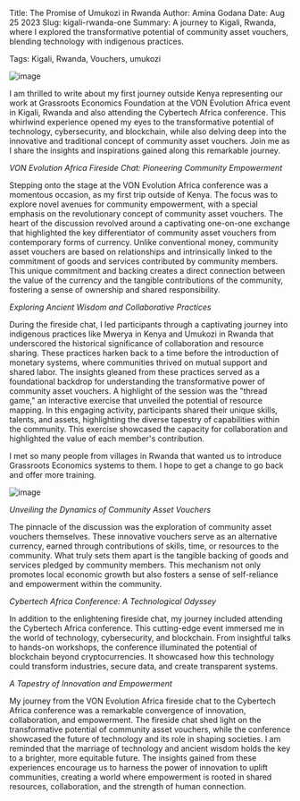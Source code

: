 Title: The Promise of Umukozi in Rwanda
Author: Amina Godana
Date: Aug 25 2023
Slug: kigali-rwanda-one
Summary: A journey to Kigali, Rwanda, where I explored the transformative potential of community asset vouchers, blending technology with indigenous practices.

Tags: Kigali, Rwanda, Vouchers, umukozi

![image](images/blog/kigali-rwanda-one1.webp)

 I am thrilled to write about my first journey outside Kenya representing our work at Grassroots Economics Foundation at the VON Evolution Africa event in Kigali, Rwanda and also attending the Cybertech Africa conference. This whirlwind experience opened my eyes to the transformative potential of technology, cybersecurity, and blockchain, while also delving deep into the innovative and traditional concept of community asset vouchers. Join me as I share the insights and inspirations gained along this remarkable journey.

*VON Evolution Africa Fireside Chat: Pioneering Community Empowerment*

Stepping onto the stage at the VON Evolution Africa conference was a momentous occasion, as my first trip outside of Kenya. The focus was to explore novel avenues for community empowerment, with a special emphasis on the revolutionary concept of community asset vouchers.
The heart of the discussion revolved around a captivating one-on-one exchange that highlighted the key differentiator of community asset vouchers from contemporary forms of currency. Unlike conventional money, community asset vouchers are based on relationships and intrinsically linked to the commitment of goods and services contributed by community members. This unique commitment and backing creates a direct connection between the value of the currency and the tangible contributions of the community, fostering a sense of ownership and shared responsibility.

*Exploring Ancient Wisdom and Collaborative Practices*

During the fireside chat, I led participants through a captivating journey into indigenous practices like Mwerya in Kenya and Umukozi in Rwanda that underscored the historical significance of collaboration and resource sharing. These practices harken back to a time before the introduction of monetary systems, where communities thrived on mutual support and shared labor. The insights gleaned from these practices served as a foundational backdrop for understanding the transformative power of community asset vouchers.
A highlight of the session was the "thread game," an interactive exercise that unveiled the potential of resource mapping. In this engaging activity, participants shared their unique skills, talents, and assets, highlighting the diverse tapestry of capabilities within the community. This exercise showcased the capacity for collaboration and highlighted the value of each member's contribution.

I met so many people from villages in Rwanda that wanted us to introduce Grassroots Economics systems to them. I hope to get a change to go back and offer more training. 

![image](images/blog/kigali-rwanda-one2.webp)

*Unveiling the Dynamics of Community Asset Vouchers*

The pinnacle of the discussion was the exploration of community asset vouchers themselves. These innovative vouchers serve as an alternative currency, earned through contributions of skills, time, or resources to the community. What truly sets them apart is the tangible backing of goods and services pledged by community members. This mechanism not only promotes local economic growth but also fosters a sense of self-reliance and empowerment within the community.

*Cybertech Africa Conference: A Technological Odyssey*

In addition to the enlightening fireside chat, my journey included attending the Cybertech Africa conference. This cutting-edge event immersed me in the world of technology, cybersecurity, and blockchain. From insightful talks to hands-on workshops, the conference illuminated the potential of blockchain beyond cryptocurrencies. It showcased how this technology could transform industries, secure data, and create transparent systems.

*A Tapestry of Innovation and Empowerment*

My journey from the VON Evolution Africa fireside chat to the Cybertech Africa conference was a remarkable convergence of innovation, collaboration, and empowerment. The fireside chat shed light on the transformative potential of community asset vouchers, while the conference showcased the future of technology and its role in shaping societies. I am reminded that the marriage of technology and ancient wisdom holds the key to a brighter, more equitable future. The insights gained from these experiences encourage us to harness the power of innovation to uplift communities, creating a world where empowerment is rooted in shared resources, collaboration, and the strength of human connection.